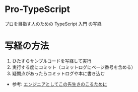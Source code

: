 # Pro-TypeScript

プロを目指す人のための TypeScript 入門 の写経

# 写経の方法

1. ひたすらサンプルコードを写経して実行
2. 実行する度にコミット（コミットログにページ番号を含める）
3. 疑問点があったらコミットログや本に書き込む

- 参考: [エンジニアとしてこの先生きのこるために](https://speakerdeck.com/rtechkouhou/enziniatositekofalsexian-sheng-kifalsekorutameni?slide=24)
